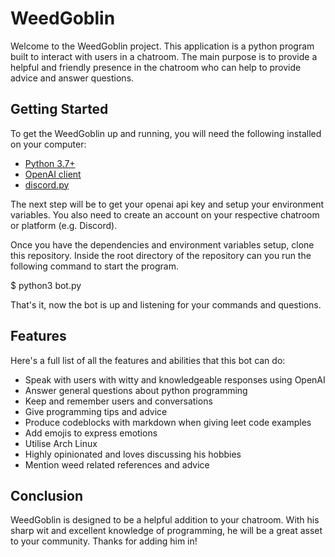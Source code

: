 # WeedGoblin

Welcome to the WeedGoblin project. This application is a python program built to interact with users in a chatroom. The main purpose is to provide a helpful and friendly presence in the chatroom who can help to provide advice and answer questions.

## Getting Started

To get the WeedGoblin up and running, you will need the following installed on your computer:

- [Python 3.7+](https://www.python.org/downloads/)
- [OpenAI client](https://github.com/openai/openai-client)
- [discord.py](https://github.com/Rapptz/discord.py)

The next step will be to get your openai api key and setup your environment variables. You also need to create an account on your respective chatroom or platform (e.g. Discord).

Once you have the dependencies and environment variables setup, clone this repository. Inside the root directory of the repository can you run the following command to start the program.

$ python3 bot.py

That's it, now the bot is up and listening for your commands and questions.

## Features

Here's a full list of all the features and abilities that this bot can do:

- Speak with users with witty and knowledgeable responses using OpenAI
- Answer general questions about python programming
- Keep and remember users and conversations
- Give programming tips and advice
- Produce codeblocks with markdown when giving leet code examples
- Add emojis to express emotions
- Utilise Arch Linux
- Highly opinionated and loves discussing his hobbies
- Mention weed related references and advice

## Conclusion

WeedGoblin is designed to be a helpful addition to your chatroom. With his sharp wit and excellent knowledge of programming, he will be a great asset to your community. Thanks for adding him in!

